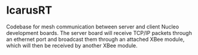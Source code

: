# IcarusRT
Codebase for mesh communication between server and client Nucleo development boards. The server board will receive TCP/IP packets through an ethernet port and broadcast them through an attached XBee module, which will then be received by another XBee module.
